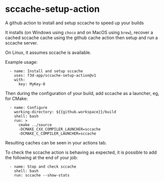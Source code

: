 # sccache-setup-action

A github action to install and setup sccache to speed up your builds

It installs (on Windows using `choco` and on MacOS using `brew`), recover a cached sccache cache using the github cache action
then setup and run a sccache server.

On Linux, it assumes sccache is available.

Example usage:

```
  - name: Install and setup sccache
    uses: f3d-app/sccache-setup-action@v1
    with:
      key: MyKey-0
```



Then during the configuration of your build, add sccache as a launcher, eg, for CMake:

```
  - name: Configure
    working-directory: ${{github.workspace}}/build
    shell: bash
    run: >
      cmake ../source
      -DCMAKE_CXX_COMPILER_LAUNCHER=sccache
      -DCMAKE_C_COMPILER_LAUNCHER=sccache
```

Resulting caches can be seen in your actions tab.

To check the sccache action is behaving as expected, it is possible to add the following at the end of your job:

```
  - name: Stop and check sccache
    shell: bash
    run: sccache --show-stats
```
